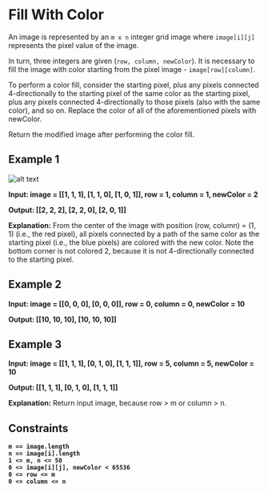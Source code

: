 # Fill With Color

An image is represented by an `m x n` integer grid image where `image[i][j]` represents the pixel value of the image.

In turn, three integers are given (`row, column, newColor`). It is necessary to fill the image with color starting from the pixel image - `image[row][column]`.

To perform a color fill, consider the starting pixel, plus any pixels connected 4-directionally to the starting pixel of the same color as the starting pixel, plus any pixels connected 4-directionally to those pixels (also with the same color), and so on. Replace the color of all of the aforementioned pixels with newColor.

Return the modified image after performing the color fill.

## Example 1

![alt text](https://i.ibb.co/vYS16VP/example.png)

**Input: image = [[1, 1, 1], [1, 1, 0], [1, 0, 1]], row = 1, column = 1, newColor = 2**

**Output: [[2, 2, 2], [2, 2, 0], [2, 0, 1]]**

**Explanation:** From the center of the image with position (row, column) = (1, 1) (i.e., the red pixel), all pixels connected by a path of the same color as the starting pixel (i.e., the blue pixels) are colored with the new color.
Note the bottom corner is not colored 2, because it is not 4-directionally connected to the starting pixel.

## Example 2

**Input: image = [[0, 0, 0], [0, 0, 0]], row = 0, column = 0, newColor = 10**

**Output: [[10, 10, 10], [10, 10, 10]]**

## Example 3

**Input: image = [[1, 1, 1], [0, 1, 0], [1, 1, 1]], row = 5, column = 5, newColor = 10**

**Output: [[1, 1, 1], [0, 1, 0], [1, 1, 1]]**

**Explanation:** Return input image, because row > m or column > n.

## Constraints

**`m == image.length`**  
**`n == image[i].length`**  
**`1 <= m, n <= 50`**  
**`0 <= image[i][j], newColor < 65536`**  
**`0 <= row <= m`**  
**`0 <= column <= n`**  
